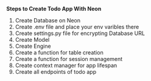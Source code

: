 **Steps to Create Todo App With Neon**
1. Create Database on Neon
2. Create .env file and place your env varibles there
3. Create settings.py file for encrypting Database URL
4. Create Model
5. Create Engine
6. Create a function for table creation
7. Create a function for session management
8. Create context manager for app lifespan
9. Create all endpoints of todo app